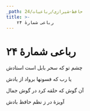 ```yaml
---
_path: حافظ-شیرازی/رباعیات/24
title: >-
    رباعی شمارهٔ ۲۴
---
```

# رباعی شمارهٔ ۲۴

<div class="b" id="bn1"><div class="m1"><p>چشم تو که سحر بابل است استادش</p></div>
<div class="m2"><p>یا رب که فسونها برواد از یادش</p></div></div>
<div class="b" id="bn2"><div class="m1"><p>آن گوش که حلقه کرد در گوش جمال</p></div>
<div class="m2"><p>آویزهٔ در ز نظم حافظ بادش</p></div></div>
